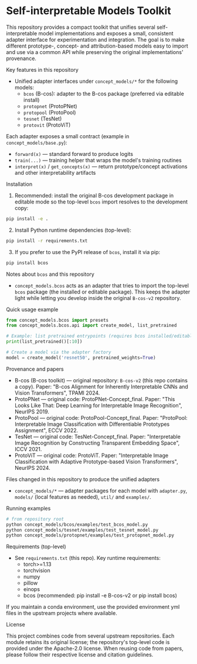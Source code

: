 # Self-interpretable Models Toolkit

This repository provides a compact toolkit that unifies several self-interpretable
model implementations and exposes a small, consistent adapter interface for
experimentation and integration. The goal is to make different prototype-, concept- and
attribution-based models easy to import and use via a common API while preserving
the original implementations' provenance.

Key features in this repository
- Unified adapter interfaces under `concept_models/*` for the following models:
	- `bcos` (B-cos): adapter to the B-cos package (preferred via editable install)
	- `protopnet` (ProtoPNet)
	- `protopool` (ProtoPool)
	- `tesnet` (TesNet)
	- `protovit` (ProtoViT)

Each adapter exposes a small contract (example in `concept_models/base.py`):
- `forward(x)` — standard forward to produce logits
- `train(...)` — training helper that wraps the model's training routines
- `interpret(x)` / `get_concepts(x)` — return prototype/concept activations and
	other interpretability artifacts

Installation

1. Recommended: install the original B-cos development package in editable
	 mode so the top-level `bcos` import resolves to the development copy:

```bash
pip install -e .
```

2. Install Python runtime dependencies (top-level):

```bash
pip install -r requirements.txt
```

3. If you prefer to use the PyPI release of `bcos`, install it via pip:

```bash
pip install bcos
```

Notes about `bcos` and this repository
- `concept_models.bcos` acts as an adapter that tries to import the top-level
	`bcos` package (the installed or editable package). This keeps the adapter
	light while letting you develop inside the original `B-cos-v2` repository.

Quick usage example

```python
from concept_models.bcos import presets
from concept_models.bcos.api import create_model, list_pretrained

# Example: list pretrained entrypoints (requires bcos installed/editable)
print(list_pretrained()[:10])

# Create a model via the adapter factory
model = create_model('resnet50', pretrained_weights=True)
```

Provenance and papers
- B-cos (B-cos toolkit) — original repository: `B-cos-v2` (this repo contains a
	copy). Paper: "B-cos Alignment for Inherently Interpretable CNNs and Vision
	Transformers", TPAMI 2024.
- ProtoPNet — original code: ProtoPNet-Concept_final. Paper: "This Looks Like
	That: Deep Learning for Interpretable Image Recognition", NeurIPS 2019.
- ProtoPool — original code: ProtoPool-Concept_final. Paper: "ProtoPool:
	Interpretable Image Classification with Differentiable Prototypes Assignment",
	ECCV 2022.
- TesNet — original code: TesNet-Concept_final. Paper: "Interpretable Image
	Recognition by Constructing Transparent Embedding Space", ICCV 2021.
- ProtoViT — original code: ProtoViT. Paper: "Interpretable Image
	Classification with Adaptive Prototype-based Vision Transformers", NeurIPS 2024.

Files changed in this repository to produce the unified adapters
- `concept_models/*` — adapter packages for each model with `adapter.py`,
	`models/` (local features as needed), `util/` and `examples/`.

Running examples

```bash
# from repository root
python concept_models/bcos/examples/test_bcos_model.py
python concept_models/tesnet/examples/test_tesnet_model.py
python concept_models/protopnet/examples/test_protopnet_model.py
```

Requirements (top-level)
- See `requirements.txt` (this repo). Key runtime requirements:
	- torch>=1.13
	- torchvision
	- numpy
	- pillow
	- einops
	- bcos (recommended: pip install -e B-cos-v2 or pip install bcos)

If you maintain a conda environment, use the provided environment yml files in
the upstream projects where available.

License

This project combines code from several upstream repositories. Each module
retains its original license; the repository's top-level code is provided under
the Apache-2.0 license. When reusing code from papers, please follow their
respective license and citation guidelines.